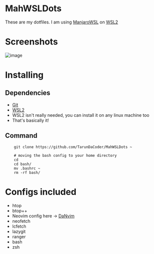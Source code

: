 

# MahWSLDots

These are my dotfiles. I am using [ManjaroWSL](https://github.com/yuk7/ManjaroWSL) on [WSL2](https://github.com/microsoft/WSL2-Linux-Kernel)

# Screenshots

![image](https://user-images.githubusercontent.com/77536695/136681757-654ea61c-e3f1-4558-85ab-b381908b6ecd.png)

# Installing

## Dependencies

- [Git](https://git-scm.com)
- [WSL2](https://github.com/microsoft/WSL2-Linux-Kernel)
- WSL2 isn't really needed, you can install it on any linux machine too
- That's basically it!

## Command
```shell
    git clone https://github.com/TarunDaCoder/MahWSLDots ~

    # moving the bash config to your home directory
    cd
    cd bash/
    mv .bashrc ~
    rm -rf bash/
```

# Configs included

- htop
- btop++
- Neovim config here -> [DaNvim](https://github.com/TarunDaCoder/DaNvim)
- neofetch
- lcfetch
- lazygit
- ranger
- bash
- zsh

